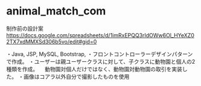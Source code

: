 # animal_match_com

制作前の設計案
https://docs.google.com/spreadsheets/d/1imRxEPQQ3rIdOWw6Ol_HYeXZ02TX7xdMMXSd306b5vo/edit#gid=0

・Java, JSP, MySQL, Bootstrap,
・フロントコントローラーデザインパターンで作成。
・ユーザーは親ユーザークラスに対して、子クラスに動物園と個人の2種類を作成。
　動物園対個人だけではなく、動物園対動物園の取引を実装した。
・画像はコアラ以外自分で撮影したものを使用
